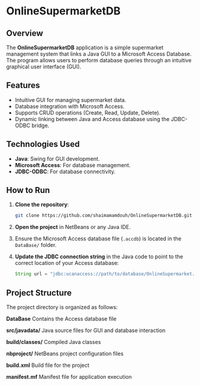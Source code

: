 # OnlineSupermarketDB

## Overview

The **OnlineSupermarketDB** application is a simple supermarket management system that links a Java GUI to a Microsoft Access Database. The program allows users to perform database queries through an intuitive graphical user interface (GUI).

## Features

- Intuitive GUI for managing supermarket data.  
- Database integration with Microsoft Access.  
- Supports CRUD operations (Create, Read, Update, Delete).  
- Dynamic linking between Java and Access database using the JDBC-ODBC bridge.

## Technologies Used

- **Java**: Swing for GUI development.  
- **Microsoft Access**: For database management.  
- **JDBC-ODBC**: For database connectivity.

## How to Run

1. **Clone the repository**:  
   ```bash
   git clone https://github.com/shaimamamdouh/OnlineSupermarketDB.git
2. **Open the project** in NetBeans or any Java IDE.  

3. Ensure the Microsoft Access database file (`.accdb`) is located in the `DataBase/` folder.  

4. **Update the JDBC connection string** in the Java code to point to the correct location of your Access database:  
   ```java
   String url = "jdbc:ucanaccess://path/to/database/OnlineSupermarket.accdb";
## Project Structure

The project directory is organized as follows:

**DataBase**           Contains the Access database file

**src/javadata/**       Java source files for GUI and database interaction

**build/classes/**      Compiled Java classes

**nbproject/**          NetBeans project configuration files

**build.xml**           Build file for the project

**manifest.mf**        Manifest file for application execution
